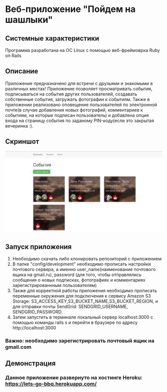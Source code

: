 # Веб-приложение "Пойдем на шашлыки"

## Системные характеристики
Программа разработана на ОС Linux с помощью веб-фреймоврка Ruby on Rails

## Описание
Приложение предназначено для встречи с друзьями и знакомыми в различных местах!
Приложение позволяет просматривать события, подписываться на события других пользователей, создавать собственные события, загружать фотографии к событиям. Также в приложении реализовано оповещение пользователей по электронной почте(в случае добавления новых фотографий, комментариев к событиям, на которые подписан пользователь) и добавлена опция входа на страницу события по заданому PIN-коду(если это закрытая вечеринка :).

## Скриншот
![](https://github.com/LanaBanana89/BBQ/blob/master/app/assets/images/Screenshot.png)

## Запуск приложения
1. Необходимо скачать либо клонировать репозиторий с приложением
2. В папке "config/development" необходимо прописать настройки почтового сервера, а именно
user_name(наименование почтового ящика на gmail.ru), password (для того, чтобы отправлялись
сообщения о новых подписках, фотографиях и комментариях зарегистрированнным пользователям)
3. Также для корректной работы приложения необходимо прописать переменные окружения для 
подключения к сервису Amazon S3 Storage: S3_ACCESS_KEY,S3_BUCKET_NAME,S3_BUCKET_REGION,
и для отправки почты SendGrid: SENDGRID_USERNAME, SENDGRID_PASSWORD.
4. Затем запустить в терминале локальный сервер localhost:3000 с помощью команды rails s 
и перейти в браузере по адресу http://localhost:3000

### Важно: необходимо зарегистрировать почтовый ящик на gmail.com

## Демонстрация
### Данное приложение развернуто на хостинге Heroku: https://lets-go-bbq.herokuapp.com/
